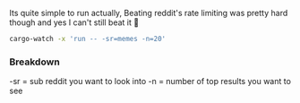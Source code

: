 Its quite simple to run actually,
Beating reddit's rate limiting was pretty hard though
and yes I can't still beat it 🤷

```bash
cargo-watch -x 'run -- -sr=memes -n=20'
```

### Breakdown

-sr = sub reddit you want to look into
-n = number of top results you want to see
